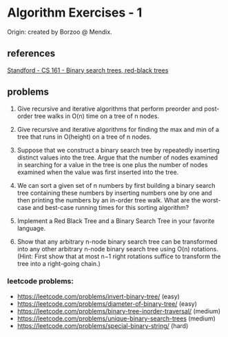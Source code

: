# Algorithm Exercises - 1

Origin: created by Borzoo @ Mendix.

## references

[Standford - CS 161 - Binary search trees, red-black trees](https://web.stanford.edu/class/archive/cs/cs161/cs161.1168/lecture8.pdf)

## problems

1. Give recursive and iterative algorithms that perform preorder and post-order tree walks in O(n) time on a tree of n nodes. 

2. Give recursive and iterative algorithms for finding the max and min of a tree that runs in O(height) on a tree of n nodes.

3. Suppose that we construct a binary search tree by repeatedly inserting distinct values into the tree. 
Argue that the number of nodes examined in searching for a value in the tree is one plus the number of 
nodes examined when the value was first inserted into the tree.

4. We can sort a given set of n numbers by first building a binary search tree containing these numbers 
by inserting numbers one by one and then printing the numbers by an in-order tree walk. 
What are the worst-case and best-case running times for this sorting algorithm? 

5. Implement a Red Black Tree and a Binary Search Tree in your favorite language. 

6. Show that any arbitrary n-node binary search tree can be transformed into any other arbitrary n-node binary search tree using O(n) rotations. (Hint: First show that at most n−1 right rotations suffice to transform the tree into a right-going chain.)

### leetcode problems:
- https://leetcode.com/problems/invert-binary-tree/ (easy)
- https://leetcode.com/problems/diameter-of-binary-tree/ (easy)
- https://leetcode.com/problems/binary-tree-inorder-traversal/ (medium)
- https://leetcode.com/problems/unique-binary-search-trees (medium)
- https://leetcode.com/problems/special-binary-string/ (hard)

